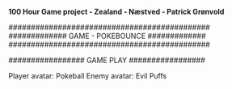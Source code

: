 **100 Hour Game project - Zealand - Næstved - Patrick Grønvold**

#############################################
############# GAME - POKEBOUNCE #############
#############################################


################# GAME PLAY #################





Player avatar: Pokeball
Enemy avatar: Evil Puffs


